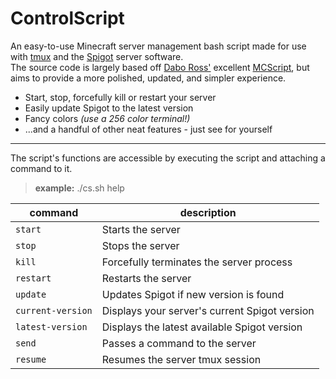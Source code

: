 ControlScript
=============
An easy-to-use Minecraft server management bash script made for use with [tmux](http://tmux.sourceforge.net/) and the [Spigot](http://spigotmc.org) server software.
<br>The source code is largely based off [Dabo Ross'](https://github.com/daboross) excellent [MCScript](https://github.com/daboross/MCScript), but aims to provide a more polished, updated, and simpler experience.

* Start, stop, forcefully kill or restart your server
* Easily update Spigot to the latest version
* Fancy colors *(use a 256 color terminal!)*
* ...and a handful of other neat features - just see for yourself

----

The script's functions are accessible by executing the script and attaching a command to it.<br>
> **example:** ./cs.sh help

command | description
| ------------- |-------------|
`start` | Starts the server
`stop` | Stops the server
`kill` | Forcefully terminates the server process
`restart` | Restarts the server
`update` | Updates Spigot if new version is found
`current-version` | Displays your server's current Spigot version
`latest-version` | Displays the latest available Spigot version
`send` | Passes a command to the server
`resume` | Resumes the server tmux session
